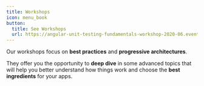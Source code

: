 ```yaml
---
title: Workshops
icon: menu_book
button:
  title: See Workshops
  url: https://angular-unit-testing-fundamentals-workshop-2020-06.eventbrite.com
---
```


Our workshops focus on **best practices** and **progressive architectures**.

They offer you the opportunity to **deep dive** in some advanced topics that will help you better understand how things work and choose the **best ingredients** for your apps.
